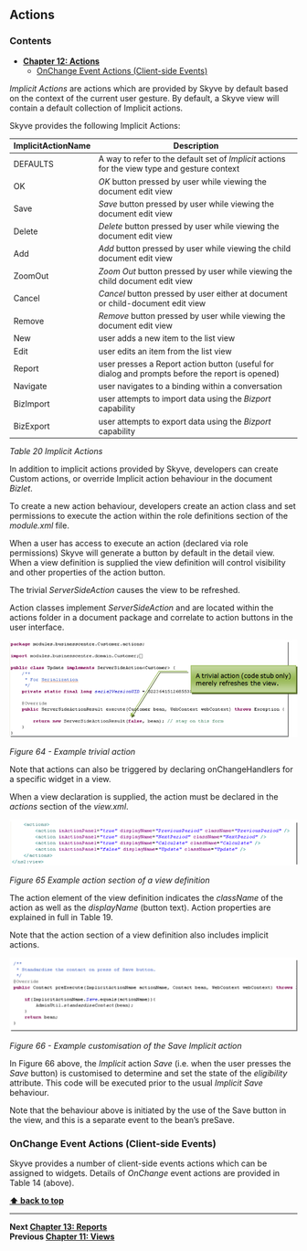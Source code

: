 ## Actions

### Contents

* **[Chapter 12: Actions](#actions)**
  * [OnChange Event Actions (Client-side Events)](#onchange-event-actions-client-side-events)

*Implicit Actions* are actions which are provided by Skyve by default based on the context of the current user gesture. By default, a Skyve view will contain a default collection of Implicit actions.

Skyve provides the following Implicit Actions:

  ImplicitActionName | Description
  ------------------ | -----------
  DEFAULTS           | A way to refer to the default set of *Implicit* actions for the view type and gesture context
  OK                 | *OK* button pressed by user while viewing the document edit view
  Save               | *Save* button pressed by user while viewing the document edit view
  Delete             | *Delete* button pressed by user while viewing the document edit view
  Add                | *Add* button pressed by user while viewing the child document edit view
  ZoomOut            | *Zoom Out* button pressed by user while viewing the child document edit view
  Cancel             | *Cancel* button pressed by user either at document or child-document edit view
  Remove             | *Remove* button pressed by user while viewing the document edit view
  New                | user adds a new item to the list view
  Edit               | user edits an item from the list view
  Report             | user presses a Report action button (useful for dialog and prompts before the report is opened)
  Navigate           | user navigates to a binding within a conversation
  BizImport          | user attempts to import data using the *Bizport* capability
  BizExport          | user attempts to export data using the *Bizport* capability

*Table 20 Implicit Actions*

In addition to implicit actions provided by Skyve, developers can create Custom actions, or override Implicit action behaviour in the document *Bizlet*.

To create a new action behaviour, developers create an action class and set permissions to execute the action within the role definitions section of the *module.xml* file.

When a user has access to execute an action (declared via role permissions) Skyve will generate a button by default in the detail view. When a view definition is supplied the view definition will control visibility and other properties of the action button.

The trivial *ServerSideAction* causes the view to be refreshed.

Action classes implement *ServerSideAction* and are located within the actions folder in a document package and correlate to action buttons in the user interface.

![Figure 64](media/image135.png "Figure 64 Example trivial action")

_Figure 64 - Example trivial action_

Note that actions can also be triggered by declaring onChangeHandlers for a specific widget in a view.

When a view declaration is supplied, the action must be declared in the
*actions* section of the *view.xml*.

![](media/image136.png)

_Figure 65 Example action section of a view definition_

The action element of the view definition indicates the *className* of
the action as well as the *displayName* (button text). Action properties
are explained in full in Table 19.

Note that the action section of a view definition also includes implicit
actions.

![Figure 66](media/image137.png "Figure 66 Example customisation of the Save Implicit action")

_Figure 66 - Example customisation of the Save Implicit action_

In Figure 66 above, the *Implicit* action *Save* (i.e. when the user
presses the *Save* button) is customised to determine and set the state
of the *eligibility* attribute. This code will be executed prior to the
usual *Implicit Save* behaviour.

Note that the behaviour above is initiated by the use of the Save button
in the view, and this is a separate event to the bean’s preSave.

### OnChange Event Actions (Client-side Events)

Skyve provides a number of client-side events actions which can be
assigned to widgets. Details of *OnChange* event actions are provided in
Table 14 (above).

**[⬆ back to top](#contents)**

---
**Next [Chapter 13: Reports](./../chapters/reports.md)**  
**Previous [Chapter 11: Views](./../chapters/views.md)**

